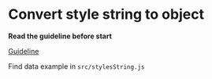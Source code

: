 # Convert style string to object

**Read the guideline before start**

[Guideline](https://github.com/Liubomyr19/js_task-guideline/blob/master/README.md)

Find data example in `src/stylesString.js`
